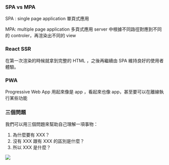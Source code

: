 ### SPA vs MPA
SPA : single page application 單頁式應用

MPA: multiple page application 多頁式應用
server 中根據不同路徑對應到不同的 controler，再渲染出不同的 view

### React SSR
在第一次渲染的時候就拿到完整的 HTML ，之後再繼續由 SPA 維持良好的使用者體驗。

### PWA
Progressive Web App
用起來像是 app ，看起來也像 app，甚至要可以在離線執行某些功能

### 三個問題
我們可以用三個問題來幫助自己理解一項事物：
1. 為什麼要有 XXX？
2. 沒有 XXX 跟有 XXX 的區別是什麼？
3. 所以 XXX 是什麼？

![](Pasted%20image%2020201211003742.png)
